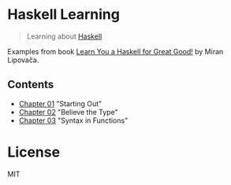 # Haskell Learning

> Learning about [Haskell](https://www.haskell.org/)

Examples from book [Learn You a Haskell for Great Good!](http://learnyouahaskell.com/) by Miran Lipovača.

## Contents

- [Chapter 01](./chapter-01/) "Starting Out"
- [Chapter 02](./chapter-02/) "Believe the Type"
- [Chapter 03](./chapter-03/) "Syntax in Functions"

# License

MIT
